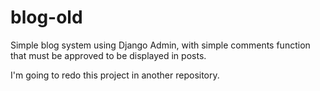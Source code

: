 # blog-old

Simple blog system using Django Admin, with simple comments function that must be approved to be displayed in posts.

I'm going to redo this project in another repository.
